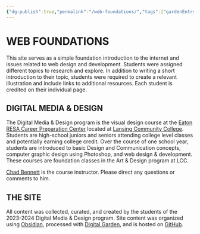 ```yaml
---
{"dg-publish":true,"permalink":"/web-foundations/","tags":["gardenEntry"]}
---
```



# WEB FOUNDATIONS

This site serves as a simple foundation introduction to the internet and issues related to web design and development. Students were assigned different topics to research and explore. In addition to writing a short introduction to their topic, students were required to create a relevant illustration and include links to additional resources. Each student is credited on their individual page.

## DIGITAL MEDIA & DESIGN

The Digital Media & Design program is the visual design course at the [Eaton RESA Career Preparation Center](https://www.eatonresa.org/career-and-technical-education/career-preparation-center/) located at [Lansing Community College](https://lcc.edu/). Students are high-school juniors and seniors attending college level classes and potentially earning college credit. Over the course of one school year, students are introduced to basic Design and Communication concepts, computer graphic design using Photoshop, and web design & development. These courses are foundation classes in the Art & Design program at LCC.

[Chad Bennett](https://mister-chad.com/) is the course instructor. Please direct any questions or comments to him.

## THE SITE

All content was collected, curated, and created by the students of the 2023-2024 Digital Media & Design program. Site content was organized using [Obsidian](https://obsidian.md), processed with [Digital Garden](https://dg-docs.ole.dev), and is hosted on [GitHub](https://github.com/). 